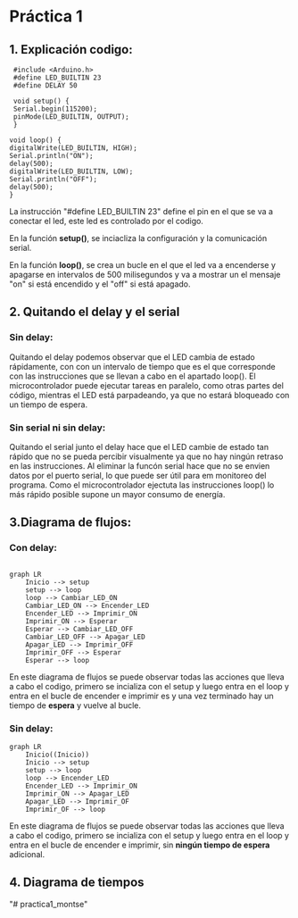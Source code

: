 # Práctica 1

## 1. Explicación codigo:

     #include <Arduino.h>
     #define LED_BUILTIN 23
     #define DELAY 50

     void setup() {
     Serial.begin(115200);
     pinMode(LED_BUILTIN, OUTPUT);
     }

    void loop() {
    digitalWrite(LED_BUILTIN, HIGH);
    Serial.println("ON");
    delay(500);
    digitalWrite(LED_BUILTIN, LOW);
    Serial.println("OFF");
    delay(500);
    }


La instrucción "#define LED_BUILTIN 23" define el pin en el que se va a conectar el led, este led es controlado por el codigo.

En la función **setup()**, se inciacliza la configuración y la comunicación serial.

En la función **loop()**, se crea un bucle en el que el led va a encenderse y apagarse en intervalos de 500 milisegundos y va a mostrar un el mensaje "on" si está encendido y el "off" si está apagado.

## 2. Quitando el delay y el serial

### Sin delay:
Quitando el delay podemos observar que el LED cambia de estado rápidamente, con con un intervalo de tiempo que es el que corresponde con las instrucciones que se llevan a cabo en el apartado loop(). El microcontrolador puede ejecutar tareas en paralelo, como otras partes del código, mientras el LED está parpadeando, ya que no estará bloqueado con un tiempo de espera.

### Sin serial ni sin delay:
Quitando el serial junto el delay hace que el LED cambie de estado tan rápido que no se pueda percibir visualmente ya que no hay ningún retraso en las instrucciones. Al eliminar la funcón serial hace que no se envien datos por el puerto serial, lo que puede ser útil para em monitoreo del programa. Como el microcontrolador ejectuta las instrucciones loop() lo más rápido posible supone un mayor consumo de energía.



## 3.Diagrama de flujos:

### Con delay:

```mermaid

graph LR
    Inicio --> setup
    setup --> loop
    loop --> Cambiar_LED_ON
    Cambiar_LED_ON --> Encender_LED
    Encender_LED --> Imprimir_ON
    Imprimir_ON --> Esperar
    Esperar --> Cambiar_LED_OFF
    Cambiar_LED_OFF --> Apagar_LED
    Apagar_LED --> Imprimir_OFF
    Imprimir_OFF --> Esperar
    Esperar --> loop
```

En este diagrama de flujos se puede observar todas las acciones que lleva a cabo el codigo, primero se incializa con el setup y luego entra en el loop y entra en el bucle de encender e imprimir es y una vez terminado hay un tiempo de **espera** y vuelve al bucle.

### Sin delay:

```mermaid
graph LR
    Inicio((Inicio))
    Inicio --> setup
    setup --> loop
    loop --> Encender_LED
    Encender_LED --> Imprimir_ON
    Imprimir_ON --> Apagar_LED
    Apagar_LED --> Imprimir_OF
    Imprimir_OF --> loop
```

En este diagrama de flujos se puede observar todas las acciones que lleva a cabo el codigo, primero se incializa con el setup y luego entra en el loop y entra en el bucle de encender e imprimir, sin **ningún tiempo de espera** adicional.

## 4. Diagrama de tiempos





"# practica1_montse" 
